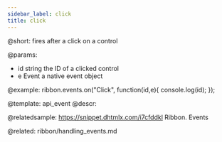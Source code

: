 ```yaml
---
sidebar_label: click
title: click
---          
```


@short:
fires after a click on a control

@params:
- id 		string		the ID of a clicked control
- e 		Event		a native event object


@example:
ribbon.events.on("Click", function(id,e){
    console.log(id);
});


@template: api_event
@descr:

@relatedsample: https://snippet.dhtmlx.com/i7cfddkl	Ribbon. Events

@related: ribbon/handling_events.md